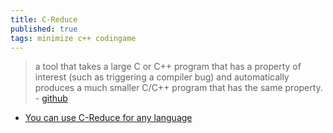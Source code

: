 ```yaml
---
title: C-Reduce
published: true
tags: minimize c++ codingame
---
```

> a tool that takes a large C or C++ program that has a property of interest (such as triggering a compiler bug) and automatically produces a much smaller C/C++ program that has the same property. - [github](https://github.com/csmith-project/creduce?tab=readme-ov-file#c-reduce)

- [	You can use C-Reduce for any language](https://news.ycombinator.com/item?id=42258103)

